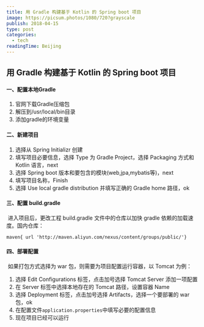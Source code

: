 ```yaml
---
title: 用 Gradle 构建基于 Kotlin 的 Spring boot 项目
image: https://picsum.photos/1080/720?grayscale
publish: 2018-04-15
type: post
categories:
  - tech
readingTime: Beijing
---
```


## 用 Gradle 构建基于 Kotlin 的 Spring boot 项目

#### 一、配置本地Gradle

1. 官网下载Gradle压缩包
2. 解压到/usr/local/bin目录
3. 添加gradle的环境变量



#### 二、新建项目

1. 选择从 Spring Initializr 创建
2. 填写项目必要信息，选择 Type 为 Gradle Project，选择 Packaging 方式和 Kotlin 语言，next
3. 选择 Spring boot 版本和要包含的模块(web,jpa,mybatis等)，next
4. 填写项目名称，Finish
5. 选择 Use local gradle distribution 并填写正确的 Gradle home 路径，ok



#### 三、配置 build.gradle

​	进入项目后，更改工程 build.gradle 文件中的仓库以加快 gradle 依赖的加载速度。国内仓库：

 `maven{ url 'http://maven.aliyun.com/nexus/content/groups/public/'}`



#### 四、部署配置

​	如果打包方式选择为 war 包，则需要为项目配置运行容器，以 Tomcat 为例：

1. 选择 Edit Configurations 标签，点击加号选择 Tomcat Server 添加一项配置
2. 在 Server 标签中选择本地存在的 Tomcat 路径，设置容器 Name
3. 选择 Deployment 标签，点击加号选择 Artifacts，选择一个要部署的 war 包，ok
4. 在配置文件`application.properties`中填写必要的配置信息
5. 现在项目已经可以运行

